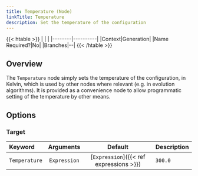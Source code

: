 ```yaml
---
title: Temperature (Node)
linkTitle: Temperature
description: Set the temperature of the configuration
---
```


{{< htable >}}
| | |
|--------|----------|
|Context|Generation|
|Name Required?|No|
|Branches|--|
{{< /htable >}}

## Overview

The `Temperature` node simply sets the temperature of the configuration, in Kelvin, which is used by other nodes where relevant (e.g. in evolution algorithms). It is provided as a convenience node to allow programmatic setting of the temperature by other means.

## Options

### Target

|Keyword|Arguments|Default|Description|
|:------|:--:|:-----:|-----------|
|`Temperature`|`Expression`|[`Expression`]({{< ref expressions >}})|`300.0`|Temperature, in Kelvin, to apply to the configuration.|
